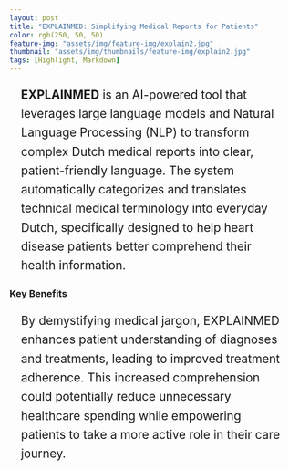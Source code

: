 ```yaml
---
layout: post
title: "EXPLAINMED: Simplifying Medical Reports for Patients"
color: rgb(250, 50, 50)
feature-img: "assets/img/feature-img/explain2.jpg"
thumbnail: "assets/img/thumbnails/feature-img/explain2.jpg"
tags: [Highlight, Markdown]
---
```


  <p style="font-size: 1.3rem; line-height: 1.6; padding: 0 20px;"> <strong>EXPLAINMED</strong> is an AI-powered tool that leverages large language models and Natural Language Processing (NLP) to transform complex Dutch medical reports into clear, patient-friendly language. The system automatically categorizes and translates technical medical terminology into everyday Dutch, specifically designed to help heart disease patients better comprehend their health information.
  </p>
  
  <h3>Key Benefits</h3>
  <p style="font-size: 1.3rem; line-height: 1.6; padding: 0 20px;">
    By demystifying medical jargon, EXPLAINMED enhances patient understanding of diagnoses and treatments, leading to improved treatment adherence. This increased comprehension could potentially reduce unnecessary healthcare spending while empowering patients to take a more active role in their care journey.
  </p>
</div>
